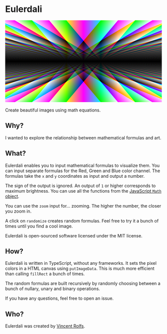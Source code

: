 # Eulerdali

<p align="center">
  <img width="600" height="263" src="cover.png" alt="Eulerdali example image">
</p>

Create beautiful images using math equations.

## Why?
I wanted to explore the relationship between mathematical formulas and art.

## What?
Eulerdali enables you to input mathematical formulas to visualize them. You can input separate formulas for the Red, Green and Blue color channel. The formulas take the `x` and `y` coordinates as input and output a number.

The sign of the output is ignored. An output of `1` or higher corresponds to maximum brightness. You can use all the functions from the [JavaScript `Math` object](https://developer.mozilla.org/en-US/docs/Web/JavaScript/Reference/Global_Objects/Math).

You can use the `zoom` input for... zooming. The higher the number, the closer you zoom in.

A click on `randomize` creates random formulas. Feel free to try it a bunch of times until you find a cool image.

Eulerdali is open-sourced software licensed under the MIT license.

## How?

Eulerdali is written in TypeScript, without any frameworks. It sets the pixel colors in a HTML canvas using `putImageData`. This is much more efficient than calling `fillRect` a bunch of times.

The random formulas are built recursively by randomly choosing between a bunch of nullary, unary and binary operations.

If you have any questions, feel free to open an issue.

## Who?

Eulerdali was created by [Vincent Rolfs](https://vincentrolfs.github.io).